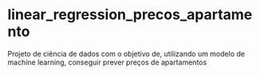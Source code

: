 # linear_regression_precos_apartamento
Projeto de ciência de dados com o objetivo de, utilizando um modelo de machine learning, conseguir prever preços de apartamentos
